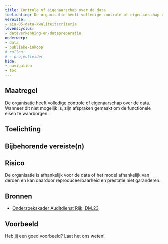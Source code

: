 ```yaml
---
title: Controle of eigenaarschap over de data
toelichting: De organisatie heeft volledige controle of eigenaarschap over de data. Wanneer dit niet mogelijk is, zijn afspraken gemaakt om de functionele eisen te waarborgen.
vereiste:
- aia-05-data-kwaliteitscriteria
levenscyclus:
- dataverkenning-en-datapreparatie
onderwerp:
- data
- publieke-inkoop
# rollen:
# - projectleider
hide:
- navigation
- toc
---
```


<!-- tags -->

## Maatregel
De organisatie heeft volledige controle of eigenaarschap over de data. Wanneer dit niet mogelijk is, zijn afspraken gemaakt om de functionele eisen te waarborgen.

## Toelichting


## Bijbehorende vereiste(n)

<!-- list_vereisten_on_maatregelen_page -->

## Risico
De organisatie is afhankelijk voor de data of het model afhankelijk van derden en kan daardoor reproduceerbaarheid en prestatie niet garanderen.

## Bronnen
- [Onderzoekskader Auditdienst Rijk, DM.23](https://open.overheid.nl/documenten/61b54381-d331-40ed-8fce-b2883b195f25/file)

## Voorbeeld

Heb jij een goed voorbeeld? Laat het ons weten!
